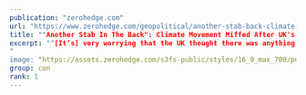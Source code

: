 ```yaml
---
publication: "zerohedge.com"
url: "https://www.zerohedge.com/geopolitical/another-stab-back-climate-movement-miffed-after-uks-sunak-snubs-cop27-climate-talks"
title: ""Another Stab In The Back": Climate Movement Miffed After UK's Sunak Snubs Cop27 Climate Talks"
excerpt: ""[It’s] very worrying that the UK thought there was anything more serious than climate change..."
"
image: "https://assets.zerohedge.com/s3fs-public/styles/16_9_max_700/public/2022-10/sunakbrief.PNG?itok=cS-Tz1Ph"
group: con
rank: 1
---
```

